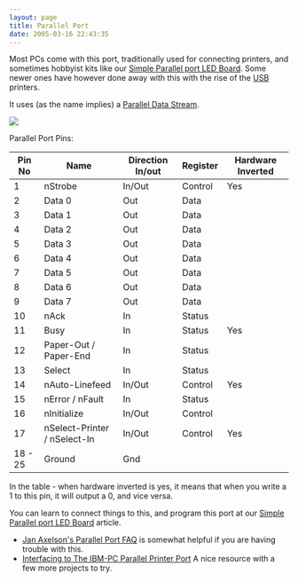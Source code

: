 ```yaml
---
layout: page
title: Parallel Port
date: 2005-03-16 22:43:35
---
```

Most PCs come with this port, traditionally used for connecting printers, and sometimes hobbyist kits like our <a href="/wiki/simple_parallel_port_led_board.html" title="How to attach and program an LED to the parallel port on a PC">Simple Parallel port LED Board</a>. Some newer ones have however done away with this with the rise of the <a href="/wiki/universal_serial_bus.html" title="Universal Serial Bus">USB</a> printers.

It uses (as the name implies) a <a href="/wiki/parallel_data_stream.html" title="Parallel Data Stream">Parallel Data Stream</a>.

<img class="img-responsive" src="image119"/>

Parallel Port Pins:

<table class="normal" id="fancytable_1"> <thead> <tr> <th>Pin No</th> <th>Name</th> <th>Direction In/out</th> <th>Register</th> <th>Hardware Inverted</th> </tr> </thead> <tbody> <tr> <td class="odd">1</td> <td class="odd">nStrobe</td> <td class="odd">In/Out</td> <td class="odd">Control</td> <td class="odd">Yes</td> </tr> <tr> <td class="even">2</td> <td class="even">Data 0</td> <td class="even">Out</td> <td class="even">Data</td> <td class="even"></td> </tr> <tr> <td class="odd">3</td> <td class="odd">Data 1</td> <td class="odd">Out</td> <td class="odd">Data</td> <td class="odd"></td> </tr> <tr> <td class="even">4</td> <td class="even">Data 2</td> <td class="even">Out</td> <td class="even">Data</td> <td class="even"></td> </tr> <tr> <td class="odd">5</td> <td class="odd">Data 3</td> <td class="odd">Out</td> <td class="odd">Data</td> <td class="odd"></td> </tr> <tr> <td class="even">6</td> <td class="even">Data 4</td> <td class="even">Out</td> <td class="even">Data</td> <td class="even"></td> </tr> <tr> <td class="odd">7</td> <td class="odd">Data 5</td> <td class="odd">Out</td> <td class="odd">Data</td> <td class="odd"></td> </tr> <tr> <td class="even">8</td> <td class="even">Data 6</td> <td class="even">Out</td> <td class="even">Data</td> <td class="even"></td> </tr> <tr> <td class="odd">9</td> <td class="odd">Data 7</td> <td class="odd">Out</td> <td class="odd">Data</td> <td class="odd"></td> </tr> <tr> <td class="even">10</td> <td class="even">nAck</td> <td class="even">In</td> <td class="even">Status</td> <td class="even"></td> </tr> <tr> <td class="odd">11</td> <td class="odd">Busy</td> <td class="odd">In</td> <td class="odd">Status</td> <td class="odd">Yes</td> </tr> <tr> <td class="even">12</td> <td class="even">Paper-Out / Paper-End</td> <td class="even">In</td> <td class="even">Status</td> <td class="even"></td> </tr> <tr> <td class="odd">13</td> <td class="odd">Select</td> <td class="odd">In</td> <td class="odd">Status</td> <td class="odd"></td> </tr> <tr> <td class="even">14</td> <td class="even">nAuto-Linefeed</td> <td class="even">In/Out</td> <td class="even">Control</td> <td class="even">Yes</td> </tr> <tr> <td class="odd">15</td> <td class="odd">nError / nFault</td> <td class="odd">In</td> <td class="odd">Status</td> <td class="odd"></td> </tr> <tr> <td class="even">16</td> <td class="even">nInitialize</td> <td class="even">In/Out</td> <td class="even">Control</td> <td class="even"></td> </tr> <tr> <td class="odd">17</td> <td class="odd">nSelect-Printer / nSelect-In</td> <td class="odd">In/Out</td> <td class="odd">Control</td> <td class="odd">Yes</td> </tr> <tr> <td class="even">18 - 25</td> <td class="even">Ground</td> <td class="even">Gnd</td> <td class="even"></td> <td class="even"></td> </tr> </tbody> </table>

In the table - when hardware inverted is yes, it means that when you write a 1 to this pin, it will output a 0, and vice versa.

You can learn to connect things to this, and program this port at our <a href="/wiki/simple_parallel_port_led_board.html" title="How to attach and program an LED to the parallel port on a PC">Simple Parallel port LED Board</a> article.

* [Jan Axelson's Parallel Port FAQ](http://janaxelson.com/jansfaq.htm) is somewhat helpful if you are having trouble with this.
* [Interfacing to The IBM-PC Parallel Printer Port](http://www.massmind.org/techref/io/parallel/par.html) A nice resource with a few more projects to try.
